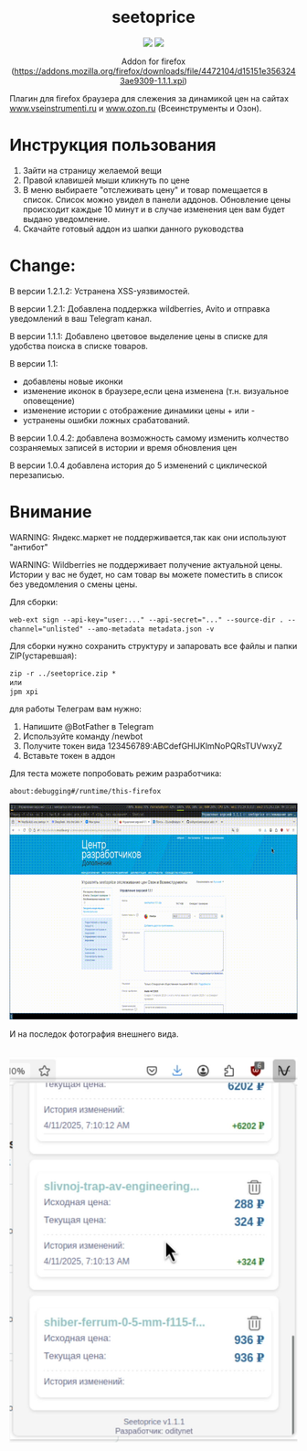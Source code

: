 <a name="readme-top"></a>
<div align="center">
    
<br>
    
# seetoprice

<!-- SHIELD GROUP -->

[![][github-stars-shield]][github-stars-link]
[![][github-license-shield]][github-license-shield]<br/>

Addon for firefox (https://addons.mozilla.org/firefox/downloads/file/4472104/d15151e3563243ae9309-1.1.1.xpi)

<a name="readme-left"></a>
<div align="left">

Плагин для firefox браузера для слежения за динамикой цен на сайтах www.vseinstrumenti.ru и www.ozon.ru (Всеинструменты и Озон). 

# Инструкция пользования 

1) Зайти на страницу желаемой вещи
2) Правой клавишей мыши кликнуть по цене
3) В меню выбираете "отслеживать цену" и товар помещается в список. Список можно увидел в панели аддонов. Обновление цены происходит каждые 10 минут и в случае изменения цен вам будет выдано уведомление.
4) Скачайте готовый аддон из шапки данного руководства

# Change:
В версии 1.2.1.2: Устранена XSS-уязвимостей.

В версии 1.2.1: Добавлена поддержка wildberries, Avito и отправка уведомлений в ваш Telegram канал.
  
В версии 1.1.1: Добавлено цветовое выделение цены в списке для удобства поиска в списке товаров.

В версии 1.1:
   - добавлены новые иконки
   - изменение иконок в браузере,если цена изменена (т.н. визуальное оповещение)
   - изменение истории с отображение динамики цены + или - 
   - устранены ошибки ложных срабатований.
     
В версии 1.0.4.2: добавлена возможность  самому изменить колчество созраняемых записей в истории и время обновления цен

В версии 1.0.4 добавлена история до 5 изменений с циклической перезаписью.

# Внимание

WARNING: Яндекс.маркет не поддерживается,так как они используют "антибот"

WARNING: Wildberries не поддерживает получение актуальной цены. Истории у вас не будет, но сам товар вы можете поместить в список без уведомления о смены цены.


Для сборки:

```
web-ext sign --api-key="user:..." --api-secret="..." --source-dir . --channel="unlisted" --amo-metadata metadata.json -v
```

Для сборки нужно сохранить структуру и запаровать все файлы и папки ZIP(устаревшая): 

```
zip -r ../seetoprice.zip *
или
jpm xpi
```

для работы Телеграм вам нужно:
1) Напишите @BotFather в Telegram
2) Используйте команду /newbot
3) Получите токен вида 123456789:ABCdefGHIJKlmNoPQRsTUVwxyZ
4) Вставьте токен в аддон


Для теста можете попробовать режим разработчика:
```
about:debugging#/runtime/this-firefox
```
<img src="https://github.com/oditynet/seetoprice/blob/main/video.gif" title="example" width="800" />

<!-- SHIELDS GROUP -->

[github-stars-shield]: https://img.shields.io/github/stars/oditynet/seetoprice?style=flat-square&logo=github&labelColor=black&color=508CF9
[github-stars-link]: https://github.com/oditynet/seetoprice/stargazers
[github-license-shield]: https://img.shields.io/github/license/oditynet/seetoprice?style=flat-square&logo=github&labelColor=black&color=508CF9

И на последок фотография внешнего вида.

<br>

<img src="https://github.com/oditynet/seetoprice/blob/main/screen2.png" title="1.0.4" width="800" />
